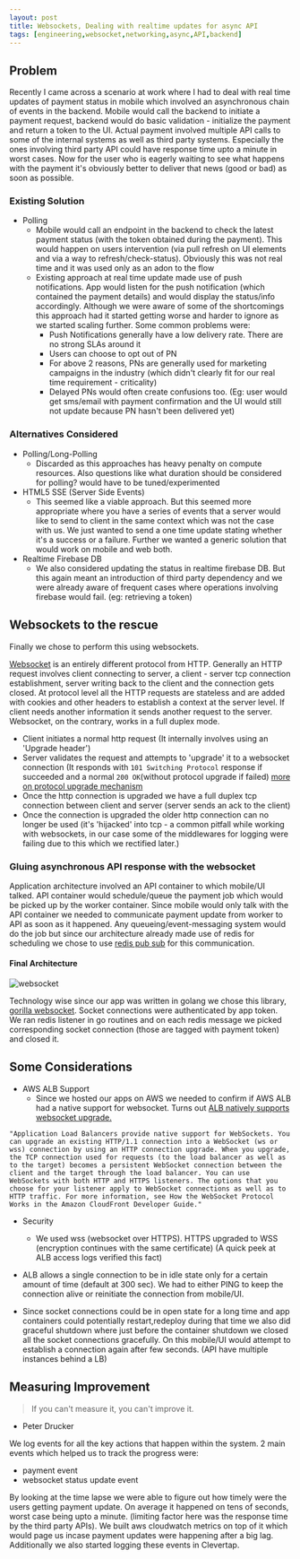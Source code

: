 ```yaml
---
layout: post
title: Websockets, Dealing with realtime updates for async API
tags: [engineering,websocket,networking,async,API,backend]
---
```



## Problem 
Recently I came across a scenario at work where I had to deal with real time updates of payment status in mobile which involved an asynchronous chain of events in the backend. Mobile would call the backend to initiate a payment request, backend would do basic validation - initialize the payment and return a token to the UI. Actual payment involved multiple API calls to some of the internal systems as well as third party systems. Especially the ones involving third party API could have response time upto a minute in worst cases. Now for the user who is eagerly waiting to see what happens with the payment it's obviously better to deliver that news (good or bad) as soon as possible.

### Existing Solution
- Polling
    + Mobile would call an endpoint in the backend to check the latest payment status (with the token obtained during the payment). This would happen on users intervention (via pull refresh on UI elements and via a way to refresh/check-status). Obviously this was not real time and it was used only as an adon to the flow
    + Existing approach at real time update made use of push notifications. App would listen for the push notification (which contained the payment details) and would display the status/info accordingly. Although we were aware of some of the shortcomings this approach had it started getting worse and harder to ignore as we started scaling further. Some common problems were:
        * Push Notifications generally have a low delivery rate. There are no strong SLAs around it
        * Users can choose to opt out of PN
        * For above 2 reasons, PNs are generally used for marketing campaigns in the industry (which didn't clearly fit for our real time requirement - criticality)
        * Delayed PNs would often create confusions too. (Eg: user would get sms/email with payment confirmation and the UI would still not update because PN hasn't been delivered yet)


### Alternatives Considered
- Polling/Long-Polling
    + Discarded as this approaches has heavy penalty on compute resources. Also questions like what duration should be considered for polling? would have to be tuned/experimented
- HTML5 SSE (Server Side Events)
    + This seemed like a viable approach. But this seemed more appropriate where you have a series of events that a server would like to send to client in the same context which was not the case with us. We just wanted to send a one time update stating whether it's a success or a failure. Further we wanted a generic solution that would work on mobile and web both.
- Realtime Firebase DB
    + We also considered updating the status in realtime firebase DB. But this again meant an introduction of third party dependency and we were already aware of frequent cases where operations involving firebase would fail. (eg: retrieving a token)


## Websockets to the rescue
Finally we chose to perform this using websockets.

[Websocket](https://datatracker.ietf.org/doc/html/rfc6455) is an entirely different protocol from HTTP. Generally an HTTP request involves client connecting to server, a client - server tcp connection establishment, server writing back to the client and the connection gets closed. At protocol level all the HTTP requests are stateless and are added with cookies and other headers to establish a context at the server level. If client needs another information it sends another request to the server. Websocket, on the contrary, works in a full duplex mode. 

- Client initiates a normal http request (It internally involves using an 'Upgrade header')
- Server validates the request and attempts to 'upgrade' it to a websocket connection (It responds with `101 Switching Protocol` response if succeeded and a normal `200 OK`(without protocol upgrade if failed) [more on protocol upgrade mechanism](https://developer.mozilla.org/en-US/docs/Web/HTTP/Protocol_upgrade_mechanism)
- Once the http connection is upgraded we have a full duplex tcp connection between client and server (server sends an ack to the client)
- Once the connection is upgraded the older http connection can no longer be used (it's 'hijacked' into tcp - a common pitfall while working with websockets, in our case some of the middlewares for logging were failing due to this which we rectified later.)


### Gluing asynchronous API response with the websocket
Application architecture involved an API container to which mobile/UI talked. API container would schedule/queue the payment job which would be picked up by the worker container. Since mobile would only talk with the API container we needed to communicate payment update from worker to API as soon as it happened. Any queueing/event-messaging system would do the job but since our architecture already made use of redis for scheduling we chose to use [redis pub sub](https://redis.io/topics/pubsub) for this communication.


#### Final Architecture

![websocket](https://sudipbhandari126.github.io/resources/billbox-websocket.jpeg "websocket")

Technology wise since our app was written in golang we chose this library, [gorilla websocket](https://github.com/gorilla/websocket). Socket connections were authenticated by app token. We ran redis listener in go routines and on each redis message we picked corresponding socket connection (those are tagged with payment token) and closed it.

## Some Considerations

- AWS ALB Support
    + Since we hosted our apps on AWS we needed to confirm if AWS ALB had a native support for websocket. Turns out [ALB natively supports websocket upgrade.](https://docs.aws.amazon.com/elasticloadbalancing/latest/application/load-balancer-listeners.html)
    
>
    "Application Load Balancers provide native support for WebSockets. You can upgrade an existing HTTP/1.1 connection into a WebSocket (ws or wss) connection by using an HTTP connection upgrade. When you upgrade, the TCP connection used for requests (to the load balancer as well as to the target) becomes a persistent WebSocket connection between the client and the target through the load balancer. You can use WebSockets with both HTTP and HTTPS listeners. The options that you choose for your listener apply to WebSocket connections as well as to HTTP traffic. For more information, see How the WebSocket Protocol Works in the Amazon CloudFront Developer Guide."
    

- Security
    + We used wss (websocket over HTTPS). HTTPS upgraded to WSS (encryption continues with the same certificate) (A quick peek at ALB access logs verified this fact)

- ALB allows a single connection to be in idle state only for a certain amount of time (default at 300 sec). We had to either PING to keep the connection alive or reinitiate the connection from mobile/UI.

- Since socket connections could be in open state for a long time and app containers could potentially restart,redeploy during that time we also did graceful shutdown where just before the container shutdown we closed all the socket connections gracefully. On this mobile/UI would attempt to establish a connection again after few seconds. (API have multiple instances behind a LB)
    
## Measuring Improvement
>If you can't measure it, you can't improve it.
- Peter Drucker

We log events for all the key actions that happen within the system. 2 main events which helped us to track the progress were:
 - payment event 
 - websocket status update event

By looking at the time lapse we were able to figure out how timely were the users getting payment update. On average it happened on tens of seconds, worst case being upto a minute. (limiting factor here was the response time by the third party APIs). We built aws cloudwatch metrics on top of it which would page us incase payment updates were happening after a big lag. Additionally we also started logging these events in Clevertap. 


